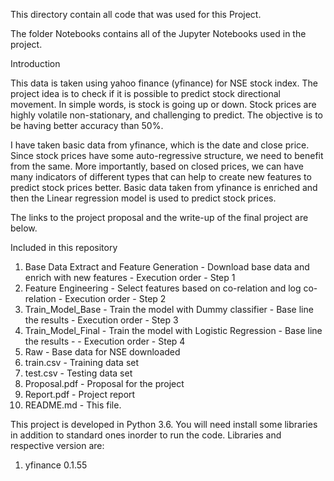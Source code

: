 This directory contain all code that was used for this Project.


The folder Notebooks contains all of the Jupyter Notebooks used in the project.

Introduction

This data is taken using yahoo finance (yfinance) for NSE stock index. The project idea is to check if it is possible to predict stock directional movement. In simple words, is stock is going up or down. Stock prices are highly volatile non-stationary, and challenging to predict. The objective is to be having better accuracy than 50%. 

I have taken basic data from yfinance, which is the date and close price. Since stock prices have some auto-regressive structure, we need to benefit from the same. More importantly, based on closed prices, we can have many indicators of different types that can help to create new features to predict stock prices better. Basic data taken from yfinance is enriched and then the Linear regression model is used to predict stock prices. 

The links to the project proposal and the write-up of the final project are below.

Included in this repository
1. Base Data Extract and Feature Generation - Download base data and enrich with new features - Execution order - Step 1
2. Feature Engineering - Select features based on co-relation and log co-relation - Execution order - Step 2
3. Train_Model_Base - Train the model with Dummy classifier - Base line the results - Execution order - Step 3
4. Train_Model_Final - Train the model with Logistic Regression - Base line the results - - Execution order - Step 4
5. Raw - Base data for NSE downloaded 
6. train.csv - Training data set
7. test.csv - Testing data set
8. Proposal.pdf - Proposal for the project
9. Report.pdf - Project report
10. README.md - This file.

This project is developed in Python 3.6.
You will need install some libraries in addition to standard ones inorder to run the code.
Libraries and respective version are:
1. yfinance 0.1.55





